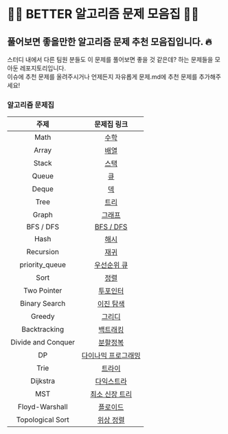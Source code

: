 # 🤸‍♀️ BETTER 알고리즘 문제 모음집 🤸‍♀️
## 풀어보면 좋을만한 알고리즘 문제 추천 모음집입니다. 🔥
스터디 내에서 다른 팀원 분들도 이 문제를 풀어보면 좋을 것 같은데? 하는 문제들을 모아둔 레포지토리입니다.
</br> 이슈에 추천 문제를 올려주시거나 언제든지 자유롭게 문제.md에 추천 문제를 추가해주세요!


### 알고리즘 문제집

|        주제        |             문제집 링크             |
| :----------------: | :---------------------------------: |
|        Math        |          [수학](./Math.md)          |
|       Array        |         [배열](./Array.md)          |
|       Stack        |         [스택](./Stack.md)          |
|       Queue        |          [큐](./Queue.md)           |
|       Deque        |          [덱](./Deque.md)           |
|        Tree        |          [트리](./Tree.md)          |
|       Graph        |        [그래프](./Graph.md)         |
|     BFS / DFS      |      [BFS / DFS](./BFS_DFS.md)      |
|        Hash        |          [해시](./Hash.md)          |
|     Recursion      |       [재귀](./Recursion.md)        |
|   priority_queue   | [우선순위 큐](./Priority_Queue.md)  |
|        Sort        |          [정렬](./Sort.md)          |
|    Two Pointer     |          [투포인터](./Two_Pointer.md)          |
|   Binary Search    |   [이진 탐색](./Binary_Search.md)   |
|       Greedy       |        [그리디](./Greedy.md)        |
|    Backtracking    |    [백트래킹](./Backtracking.md)    |
| Divide and Conquer | [분할정복](./Divide_and_Conquer.md) |
|         DP         |   [다이나믹 프로그래밍](./DP.md)    |
|        Trie        |         [트라이](./Tree.md)         |
|      Dijkstra      |     [다익스트라](./Dijkstra.md)     |
|        MST         |     [최소 신장 트리](./MST.md)      |
|   Floyd-Warshall   |   [플로이드](./Floyd_Warshall.md)   |
|  Topological Sort  | [위상 정렬](./Topological_Sort.md)  |

